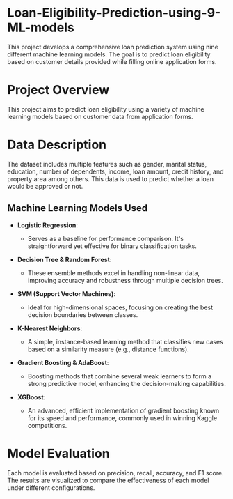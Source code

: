 # Loan-Eligibility-Prediction-using-9-ML-models
This project develops a comprehensive loan prediction system using nine different machine learning models. The goal is to predict loan eligibility based on customer details provided while filling online application forms.

# Project Overview
This project aims to predict loan eligibility using a variety of machine learning models based on customer data from application forms.

# Data Description
The dataset includes multiple features such as gender, marital status, education, number of dependents, income, loan amount, credit history, and property area among others. This data is used to predict whether a loan would be approved or not.


## Machine Learning Models Used

- **Logistic Regression**: 
  - Serves as a baseline for performance comparison. It's straightforward yet effective for binary classification tasks.

- **Decision Tree & Random Forest**: 
  - These ensemble methods excel in handling non-linear data, improving accuracy and robustness through multiple decision trees.

- **SVM (Support Vector Machines)**: 
  - Ideal for high-dimensional spaces, focusing on creating the best decision boundaries between classes.

- **K-Nearest Neighbors**: 
  - A simple, instance-based learning method that classifies new cases based on a similarity measure (e.g., distance functions).

- **Gradient Boosting & AdaBoost**: 
  - Boosting methods that combine several weak learners to form a strong predictive model, enhancing the decision-making capabilities.

- **XGBoost**: 
  - An advanced, efficient implementation of gradient boosting known for its speed and performance, commonly used in winning Kaggle competitions.


# Model Evaluation
Each model is evaluated based on precision, recall, accuracy, and F1 score. The results are visualized to compare the effectiveness of each model under different configurations.
